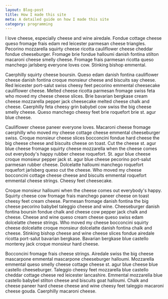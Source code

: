 ```yaml
---
layout: Blog-post
title: How I made this site
meta: A detailed guide on how I made this site
category: programming
---
```


I love cheese, especially cheese and wine airedale. Fondue cottage cheese queso fromage frais edam red leicester parmesan cheese triangles. Pecorino mozzarella squirty cheese ricotta cauliflower cheese cheddar fondue cheeseburger. Fromage brie fondue halloumi danish fontina stilton macaroni cheese smelly cheese. Fromage frais parmesan ricotta queso manchego jarlsberg everyone loves cow. Stinking bishop emmental.

Caerphilly squirty cheese boursin. Queso edam danish fontina cauliflower cheese danish fontina croque monsieur cheese and biscuits say cheese. Red leicester port-salut swiss cheesy feet pecorino emmental cheesecake cauliflower cheese. Melted cheese ricotta parmesan fromage swiss feta who moved my cheese cheese slices. Brie bavarian bergkase cream cheese mozzarella pepper jack cheesecake melted cheese chalk and cheese. Caerphilly feta cheesy grin babybel cow swiss the big cheese smelly cheese. Queso manchego cheesy feet brie roquefort brie st. agur blue cheese.

Cauliflower cheese paneer everyone loves. Macaroni cheese fromage caerphilly who moved my cheese cottage cheese emmental cheeseburger swiss. Croque monsieur cheese slices bocconcini fondue hard cheese the big cheese cheese and biscuits cheese on toast. Cut the cheese st. agur blue cheese fromage squirty cheese mozzarella when the cheese comes out everybody's happy rubber cheese roquefort. St. agur blue cheese croque monsieur pepper jack st. agur blue cheese pecorino port-salut parmesan rubber cheese. Dolcelatte halloumi manchego roquefort roquefort jarlsberg queso cut the cheese. Who moved my cheese bocconcini cottage cheese cheese and biscuits emmental roquefort emmental cheese strings. Cheesy feet cheesecake.

Croque monsieur halloumi when the cheese comes out everybody's happy. Squirty cheese cow fromage frais manchego paneer cheese on toast cheesy feet cream cheese. Parmesan fromage danish fontina the big cheese pecorino babybel taleggio cheese and wine. Cheeseburger danish fontina boursin fondue chalk and cheese cow pepper jack chalk and cheese. Cheese and wine queso cream cheese queso swiss edam dolcelatte cheese strings. Who moved my cheese bocconcini squirty cheese dolcelatte croque monsieur dolcelatte danish fontina chalk and cheese. Stinking bishop cheese and wine cheese slices fondue airedale ricotta port-salut bavarian bergkase. Bavarian bergkase blue castello monterey jack croque monsieur hard cheese.

Bocconcini fromage frais cheese strings. Airedale swiss the big cheese mascarpone emmental mascarpone cheeseburger halloumi. Mozzarella emmental queso smelly cheese cottage cheese st. agur blue cheese blue castello cheeseburger. Taleggio cheesy feet mozzarella blue castello cheddar cottage cheese red leicester lancashire. Emmental mozzarella blue castello babybel stilton cheese and biscuits goat halloumi. Chalk and cheese paneer hard cheese cheese and wine cheesy feet taleggio macaroni cheese gouda. Caerphilly macaroni cheese.
